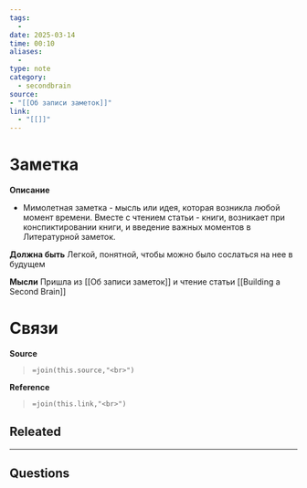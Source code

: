 ```yaml
---
tags:
  - 
date: 2025-03-14
time: 00:10
aliases:
  - 
type: note
category:
  - secondbrain
source: 
- "[[Об записи заметок]]"
link:
  - "[[]]"
---
```

# Заметка

**Описание**
- Мимолетная заметка - мысль или идея, которая возникла любой момент времени. Вместе с чтением статьи - книги, возникает при конспиктировании книги, и введение важных моментов в Литературной заметок.

**Должна быть**
Легкой, понятной, чтобы можно было сослаться на нее в будущем 

**Мысли**
Пришла из [[Об записи заметок]] и чтение статьи [[Building a Second Brain]]

# Связи

**Source**
>`=join(this.source,"<br>")`

**Reference**
>`=join(this.link,"<br>")`


**Releated**
-

---

**Questions**
-